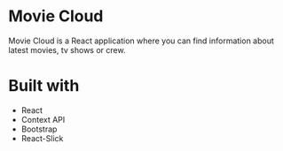 # Movie Cloud
Movie Cloud is a React application where you can find information about latest movies, tv shows or crew.

# Built with

* React
* Context API
* Bootstrap
* React-Slick
